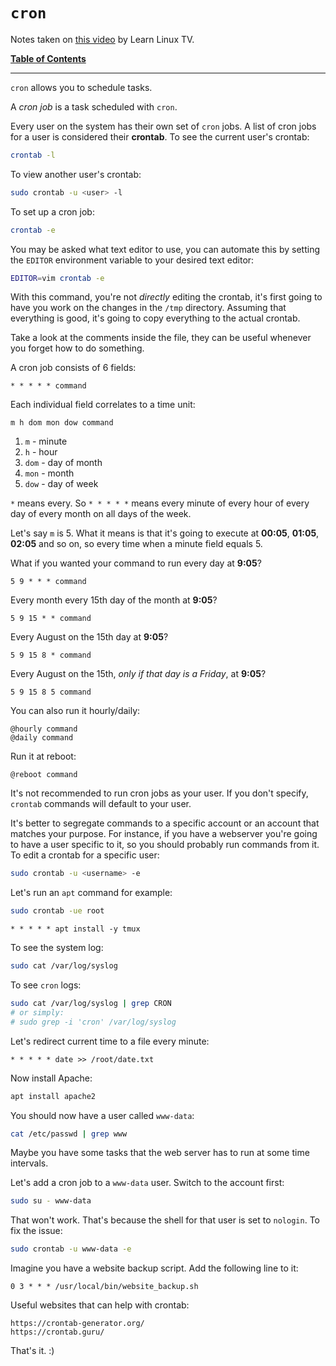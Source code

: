 # `cron`

Notes taken on [this video](https://youtu.be/7cbP7fzn0D8) by Learn Linux TV.

[**Table of Contents**](/README.md)

---

`cron` allows you to schedule tasks.

A *cron job* is a task scheduled with `cron`.

Every user on the system has their own set of `cron` jobs. A list of cron jobs
for a user is considered their **crontab**. To see the current user's crontab:

```bash
crontab -l
```

To view another user's crontab:

```bash
sudo crontab -u <user> -l
```

To set up a cron job:

```bash
crontab -e
```

You may be asked what text editor to use, you can automate this by setting the
`EDITOR` environment variable to your desired text editor: 

```bash
EDITOR=vim crontab -e
```

With this command, you're not *directly* editing the crontab, it's first going 
to have you work on the changes in the `/tmp` directory. Assuming that
everything is good, it's going to copy everything to the actual crontab.

Take a look at the comments inside the file, they can be useful whenever you
forget how to do something.

A cron job consists of 6 fields:

```
* * * * * command
```

Each individual field correlates to a time unit:

```
m h dom mon dow command
```

1. `m` - minute
2. `h` - hour 
3. `dom` - day of month
4. `mon` - month
5. `dow` - day of week
    
`*` means every. So `* * * * *` means every minute of every hour of every day
of every month on all days of the week. 

Let's say `m` is 5. What it means is that it's going to execute at **00:05**,
**01:05**, **02:05** and so on, so every time when a minute field equals 5.

What if you wanted your command to run every day at **9:05**?

```
5 9 * * * command
```

Every month every 15th day of the month at **9:05**?

```
5 9 15 * * command
```

Every August on the 15th day at **9:05**?

```
5 9 15 8 * command
```

Every August on the 15th, *only if that day is a Friday*, at **9:05**?

```
5 9 15 8 5 command
```

You can also run it hourly/daily:

```
@hourly command
@daily command
```

Run it at reboot:

```
@reboot command
```

It's not recommended to run cron jobs as your user. If you don't specify,
`crontab` commands will default to your user. 

It's better to segregate commands to a specific account or an account that
matches your purpose. For instance, if you have a webserver you're going to have
a user specific to it, so you should probably run commands from it. To edit a
crontab for a specific user:

```bash
sudo crontab -u <username> -e 
```

Let's run an `apt` command for example:

```bash
sudo crontab -ue root
```
```
* * * * * apt install -y tmux
```

To see the system log:

```bash
sudo cat /var/log/syslog
```

To see `cron` logs:

```bash
sudo cat /var/log/syslog | grep CRON
# or simply:
# sudo grep -i 'cron' /var/log/syslog
```

Let's redirect current time to a file every minute:

```
* * * * * date >> /root/date.txt
```
    
Now install Apache:

```bash
apt install apache2
```

You should now have a user called `www-data`:

```bash
cat /etc/passwd | grep www
```

Maybe you have some tasks that the web server has to run at some time
intervals.

Let's add a cron job to a `www-data` user. Switch to the account first:

```bash
sudo su - www-data
```

That won't work. That's because the shell for that user is set to `nologin`. To
fix the issue:

```bash
sudo crontab -u www-data -e
```

Imagine you have a website backup script. Add the following line to it:
 
```
0 3 * * * /usr/local/bin/website_backup.sh
```

Useful websites that can help with crontab:

```
https://crontab-generator.org/
https://crontab.guru/
```

That's it. :)
